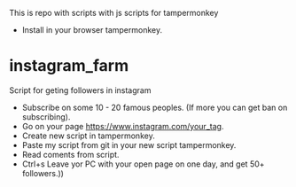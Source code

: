 This is repo with scripts with js scripts for tampermonkey

* Install in your browser tampermonkey.

# instagram_farm
Script for geting followers in instagram
* Subscribe on some 10 - 20 famous peoples.
(If more you can get ban on subscribing).
* Go on your page https://www.instagram.com/your_tag.
* Create new script in tampermonkey.
* Paste my script from git in your new script tampermonkey.
* Read coments from script.
* Ctrl+s
Leave yor PC with your open page on one day, and get 50+ followers.))

